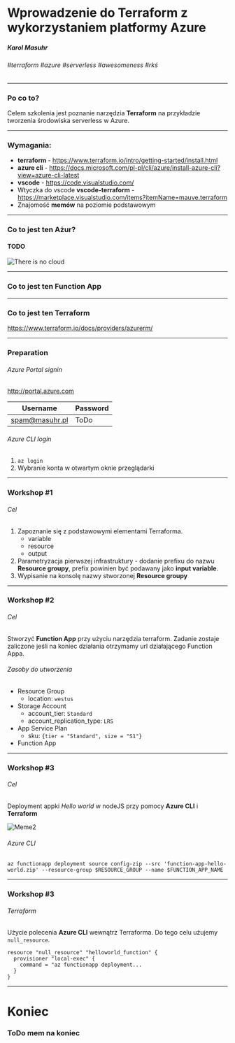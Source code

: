 
# Wprowadzenie do Terraform z wykorzystaniem platformy Azure

##### Karol Masuhr

###### #terraform #azure #serverless #awesomeness #rkś

---

### Po co to?

Celem szkolenia jest poznanie narzędzia **Terraform** na przykładzie tworzenia środowiska serverless w Azure.

---

### Wymagania:

* **terraform** - https://www.terraform.io/intro/getting-started/install.html
* **azure cli** - https://docs.microsoft.com/pl-pl/cli/azure/install-azure-cli?view=azure-cli-latest
* **vscode** - https://code.visualstudio.com/
* Wtyczka do vscode **vscode-terraform** - https://marketplace.visualstudio.com/items?itemName=mauve.terraform
* Znajomość **memów** na poziomie podstawowym

---

### Co to jest ten Ażur?

#### TODO

![There is no cloud](https://tr1.cbsistatic.com/hub/i/2016/05/09/ede8a826-e9b0-49e4-a196-fc0e2c72f561/7e6a8dbffea824c9cf3d8b45a66fb13f/49nocloud.jpg)

---

### Co to jest ten Function App

---

### Co to jest ten Terraform

https://www.terraform.io/docs/providers/azurerm/

---

### Preparation

###### Azure Portal signin

http://portal.azure.com

| Username       | Password |
| -------------- | -------- |
| spam@masuhr.pl | ToDo     |

###### Azure CLI login

1. `az login`
2. Wybranie konta w otwartym oknie przeglądarki

---

### Workshop #1

<!--
`terraform init`
`terraform plan`
`terraform apply`
-->

###### Cel

1. Zapoznanie się z podstawowymi elementami Terraforma.
	* variable
	* resource
	* output
2. Parametryzacja pierwszej infrastruktury - dodanie prefixu do nazwu **Resource groupy**, prefix powinien być podawany jako **input variable**.
3. Wypisanie na konsolę nazwy stworzonej **Resource groupy**

---

### Workshop #2

###### Cel

Stworzyć **Function App** przy użyciu narzędzia terraform. Zadanie zostaje zaliczone jeśli na koniec działania otrzymamy url działającego Function Appa.

###### Zasoby do utworzenia

* Resource Group
    * location: `westus`
* Storage Account
    * account_tier: `Standard`
    * account_replication_type: `LRS`
* App Service Plan
	* sku: `{tier = "Standard", size = "S1"}` 
* Function App

---

### Workshop #3

###### Cel

Deployment appki *Hello world* w nodeJS przy pomocy **Azure CLI** i **Terraform**

![Meme2](https://mariusbancila.ro/blog/wp-content/uploads/2017/10/nodeazure.jpg)

###### Azure CLI

`az functionapp deployment source config-zip --src 'function-app-hello-world.zip' --resource-group $RESOURCE_GROUP --name $FUNCTION_APP_NAME`

---

### Workshop #3

###### Terraform

Użycie polecenia **Azure CLI** wewnątrz Terraforma. Do tego celu użujemy `null_resource`.

```
resource "null_resource" "helloworld_function" {
  provisioner "local-exec" {
    command = "az functionapp deployment...
  }
}
```

---

# Koniec
### ToDo mem na koniec
